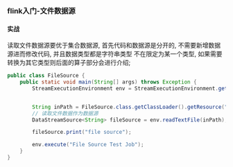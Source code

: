 ### flink入门-文件数据源

#### 实战
读取文件数据源要优于集合数据源, 首先代码和数据源是分开的, 不需要新增数据源进而修改代码, 并且数据类型都是字符串类型
不在限定为某一个类型, 如果需要转换为其它类型则后面的算子部分会进行介绍;


```java
public class FileSource {
    public static void main(String[] args) throws Exception {
        StreamExecutionEnvironment env = StreamExecutionEnvironment.getExecutionEnvironment();


        String inPath = FileSource.class.getClassLoader().getResource("student").getPath();
        // 读取文件数据作为数据源
        DataStreamSource<String> fileSource = env.readTextFile(inPath);

        fileSource.print("file source");

        env.execute("File Source Test Job");
    }
}
```